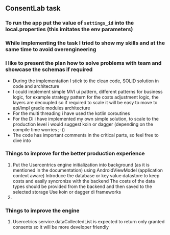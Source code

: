 ## ConsentLab task
### To run the app put the value of `settings_id` into the local.properties (this imitates the env parameters)
### While implementing the task I tried to show my skills and at the same time to avoid overengineering
### I like to present the plan how to solve problems with team and showcase the schemas if required

+ During the implementation I stick to the clean code, SOLID solution in code and architecture
+ I could implement simple MVI ui pattern, different patterns for business logic, for example strategy pattern for the costs adjustment logic, the layers are decoupled so if required to scale it will be easy to move to api/impl gradle modules architecture
+ For the multi threading i have used the kotlin coroutines
+ For the Di i have implemented my own simple solution, to scale to the production level i would suggest koin or dagger (depending on the compile time worries ;-))
+ The code has important comments in the critical parts, so feel free to dive into

### Things to improve for the better production experience
1. Put the Usercentrics engine initialization into background (as it is mentioned in the documentation) using AndroidViewModel (application context aware)
   Introduce the database or key value datastore to keep costs and easily syncronize with the backend
   The costs of the data types should be provided from the backend and then saved to the selected storage
   Use koin or dagger di frameworks
2. 
### Things to improve the engine
1. Usercetrics service.dataCollectedList is expected to return only granted consents so it will be more developer friendly